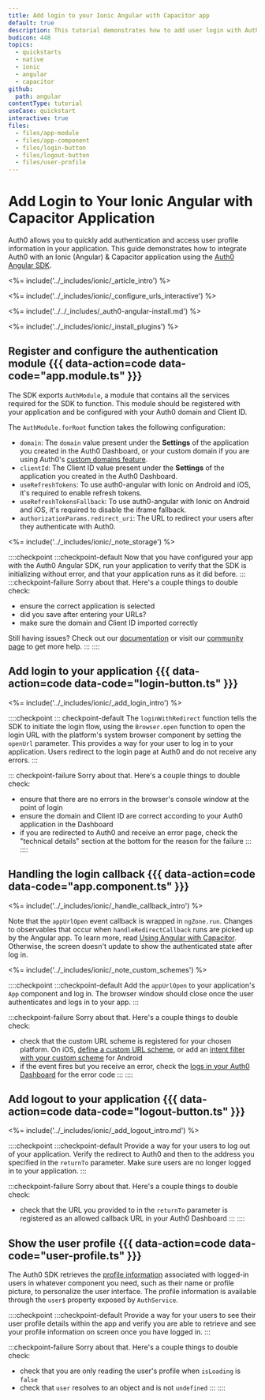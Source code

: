 ```yaml
---
title: Add login to your Ionic Angular with Capacitor app
default: true
description: This tutorial demonstrates how to add user login with Auth0 to an Ionic Angular & Capacitor application.
budicon: 448
topics:
  - quickstarts
  - native
  - ionic
  - angular
  - capacitor
github:
  path: angular
contentType: tutorial
useCase: quickstart
interactive: true
files:
  - files/app-module
  - files/app-component
  - files/login-button
  - files/logout-button
  - files/user-profile
---
```


# Add Login to Your Ionic Angular with Capacitor Application

Auth0 allows you to quickly add authentication and access user profile information in your application. This guide demonstrates how to integrate Auth0 with an Ionic (Angular) & Capacitor application using the <a href="https://github.com/auth0/auth0-angular" target="_blank" rel="noreferrer">Auth0 Angular SDK</a>.

<%= include('../_includes/ionic/_article_intro') %>

<%= include('../_includes/ionic/_configure_urls_interactive') %>

<%= include('../../_includes/_auth0-angular-install.md') %>

<%= include('../_includes/ionic/_install_plugins') %>

## Register and configure the authentication module {{{ data-action=code data-code="app.module.ts" }}}

The SDK exports `AuthModule`, a module that contains all the services required for the SDK to function. This module should be registered with your application and be configured with your Auth0 domain and Client ID.

The `AuthModule.forRoot` function takes the following configuration:

- `domain`: The `domain` value present under the **Settings** of the application you created in the Auth0 Dashboard, or your custom domain if you are using Auth0's <a href="https://auth0.com/docs/custom-domains" target="_blank" rel="noreferrer">custom domains feature</a>.
- `clientId`: The Client ID value present under the **Settings** of the application you created in the Auth0 Dashboard.
- `useRefreshTokens`: To use auth0-angular with Ionic on Android and iOS, it's required to enable refresh tokens.
- `useRefreshTokensFallback`: To use auth0-angular with Ionic on Android and iOS, it's required to disable the iframe fallback.
- `authorizationParams.redirect_uri`: The URL to redirect your users after they authenticate with Auth0.

<%= include('../_includes/ionic/_note_storage') %>

::::checkpoint
:::checkpoint-default
Now that you have configured your app with the Auth0 Angular SDK, run your application to verify that the SDK is initializing without error, and that your application runs as it did before.
:::
:::checkpoint-failure
Sorry about that. Here's a couple things to double check:
* ensure the correct application is selected
* did you save after entering your URLs?
* make sure the domain and Client ID imported correctly

Still having issues? Check out our <a href="https://auth0.com/docs" target="_blank" rel="noreferrer">documentation</a> or visit our <a href="https://community.auth0.com" target="_blank" rel="noreferrer">community page</a> to get more help.
:::
::::

## Add login to your application {{{ data-action=code data-code="login-button.ts" }}}

<%= include('../_includes/ionic/_add_login_intro') %>

::::checkpoint
::: checkpoint-default
The `loginWithRedirect` function tells the SDK to initiate the login flow, using the `Browser.open` function to open the login URL with the platform's system browser component by setting the `openUrl` parameter. This provides a way for your user to log in to your application. Users redirect to the login page at Auth0 and do not receive any errors.
:::

::: checkpoint-failure
Sorry about that. Here's a couple things to double check:

* ensure that there are no errors in the browser's console window at the point of login
* ensure the domain and Client ID are correct according to your Auth0 application in the Dashboard
* if you are redirected to Auth0 and receive an error page, check the "technical details" section at the bottom for the reason for the failure
:::
::::

## Handling the login callback {{{ data-action=code data-code="app.component.ts" }}}

<%= include('../_includes/ionic/_handle_callback_intro') %>

Note that the `appUrlOpen` event callback is wrapped in `ngZone.run`. Changes to observables that occur when `handleRedirectCallback` runs are picked up by the Angular app. To learn more, read <a href="https://capacitorjs.com/docs/guides/angular" target="_blank" rel="noreferrer">Using Angular with Capacitor</a>. Otherwise, the screen doesn't update to show the authenticated state after log in.

<%= include('../_includes/ionic/_note_custom_schemes') %>

::::checkpoint
:::checkpoint-default
Add the `appUrlOpen` to your application's `App` component and log in. The browser window should close once the user authenticates and logs in to your app.
:::

:::checkpoint-failure
Sorry about that. Here's a couple things to double check:

* check that the custom URL scheme is registered for your chosen platform. On iOS, <a href="https://developer.apple.com/documentation/xcode/defining-a-custom-url-scheme-for-your-app" target="_blank" rel="noreferrer">define a custom URL scheme</a>, or add an <a href="https://developer.android.com/training/app-links/deep-linking" target="_blank" rel="noreferrer">intent filter with your custom scheme</a> for Android
* if the event fires but you receive an error, check the <a href="https://manage.auth0.com/#/logs" target="_blank" rel="noreferrer">logs in your Auth0 Dashboard</a> for the error code
:::
::::

## Add logout to your application {{{ data-action=code data-code="logout-button.ts" }}}

<%= include('../_includes/ionic/_add_logout_intro.md') %>

::::checkpoint
:::checkpoint-default
Provide a way for your users to log out of your application. Verify the redirect to Auth0 and then to the address you specified in the `returnTo` parameter. Make sure users are no longer logged in to your application.
:::

:::checkpoint-failure
Sorry about that. Here's a couple things to double check:

* check that the URL you provided to in the `returnTo` parameter is registered as an allowed callback URL in your Auth0 Dashboard
:::
::::

## Show the user profile {{{ data-action=code data-code="user-profile.ts" }}}

The Auth0 SDK retrieves the <a href="https://auth0.com/docs/users/concepts/overview-user-profile" target="_blank" rel="noreferrer">profile information</a> associated with logged-in users in whatever component you need, such as their name or profile picture, to personalize the user interface. The profile information is available through the `user$` property exposed by `AuthService`.

::::checkpoint
:::checkpoint-default
Provide a way for your users to see their user profile details within the app and verify you are able to retrieve and see your profile information on screen once you have logged in.
:::

:::checkpoint-failure
Sorry about that. Here's a couple things to double check:

* check that you are only reading the user's profile when `isLoading` is `false`
* check that `user` resolves to an object and is not `undefined`
:::
::::
